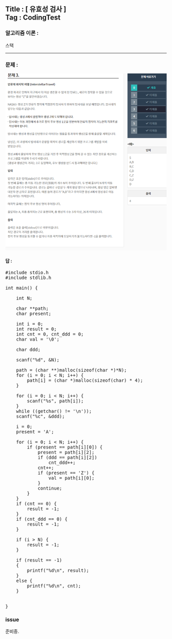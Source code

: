 
## Title : [ 유효성 검사 ] <br/> Tag : CodingTest

### 알고리즘 이론 :
스택

<hr>

### 문제 :
![MIDAS](/contents/2018-07-02/midas-challenge/문제/3.png)


#### 답 :
<pre>
#include stdio.h
#include stdlib.h

int main() {

	int N;

	char **path;
	char present;

	int i = 0;
	int result = 0;
	int cnt = 0, cnt_ddd = 0;
	char val = '\0';

	char ddd;

	scanf("%d", &N);

	path = (char **)malloc(sizeof(char *)*N);
	for (i = 0; i < N; i++) {
		path[i] = (char *)malloc(sizeof(char) * 4);
	}

	for (i = 0; i < N; i++) {
		scanf("%s", path[i]);
	}
	while ((getchar() != '\n'));
	scanf("%c", &ddd);

	i = 0;
	present = 'A';

	for (i = 0; i < N; i++) {
		if (present == path[i][0]) {
			present = path[i][2];
			if (ddd == path[i][2])
				cnt_ddd++;
			cnt++;
			if (present == 'Z') {
				val = path[i][0];
			}
			continue;
		}
	}
	if (cnt == 0) {
		result = -1;
	}
	if (cnt_ddd == 0) {
		result = -1;
	}

	if (i > N) {
		result = -1;
	}

	if (result == -1)
	{
		printf("%d\n", result);
	}
	else {
		printf("%d\n", cnt);
	}


}
</pre>

### issue
준비중.
